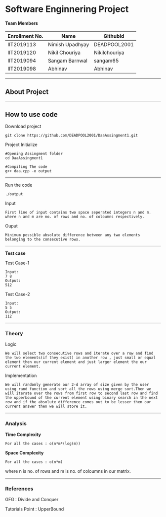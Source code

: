 # Software Enginnering Project
#### Team Members

|Enrollment No.|Name|GithubId|
|--------------|----|--------|
|IIT2019113|Nimish Upadhyay|DEADPOOL2001|
|IIT2019120|Nikil Chouriya|Nikilchouriya|
|IIT2019094|Sangam Barnwal|sangam65|
|IIT2019098|Abhinav|Abhinav|

---
## About Project


---
## How to use code

Download project
```
git clone https://github.com/DEADPOOL2001/DaaAssingment1.git
```
Project Initialize 
```
#Opening Assingment folder
cd DaaAssingment1

#Compiling The code
g++ daa.cpp -o output
```
---

Run the code
```
./output
```
Input
```
First line of input contains two space seperated integers n and m.
where n and m are no. of rows and no. of coloumns respectively.
```
Ouput 
```
Minimum possible absolute difference between any two elements belonging to the consecutive rows.
```
---
**Test case**

Test Case-1
```
Input:
7 8
Output:
512
```

Test Case-2
```
Input:
5 5
Output:
112
```
---
### Theory
Logic
```
We will select two consecutive rows and iterate over a row and find the two elements(if they exist) in another row , just small or equal element then our current element and just larger element the our current element.
```
Implementation
```
We will randomly generate our 2-d array of size given by the user using rand function and sort all the rows using merge sort.Then we will iterate over the rows from first row to second last row and find the upperbound of the current element using binary search in the next row and if the absolute difference comes out to be lesser then our current answer then we will store it.
```
---
### Analysis

**Time Complexity**
```
For all the cases : o(n*m*(log(m))
```
**Space Complexity**
```
For all the cases : o(n*m)
```
where n is no. of rows and m is no. of coloumns in our matrix.

---
### References

GFG : Divide and Conquer

Tutorials Point : UpperBound
